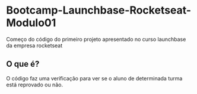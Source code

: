 # Bootcamp-Launchbase-Rocketseat-Modulo01
Começo do código do primeiro projeto apresentado no curso launchbase da empresa rocketseat

## O que é?
O código faz uma verificação para ver se o aluno de determinada turma está reprovado ou não.
